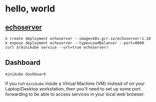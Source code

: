 # hello, world

## [echoserver](https://github.com/kubernetes/kubernetes/tree/master/test/images/echoserver)

    k create deployment echoserver --image=k8s.gcr.io/echoserver:1.10
    k expose deployment echoserver --type=LoadBalancer --port=8080
    curl $(minikube service --url=true echoserver)

## Dashboard

    minikube dashboard

If you run `minikube` inside a Virtual Machine (VM) instead of on your Laptop/Desktop workstation, then you'll need to set up some port forwarding to be able to access services in your local web browser.
